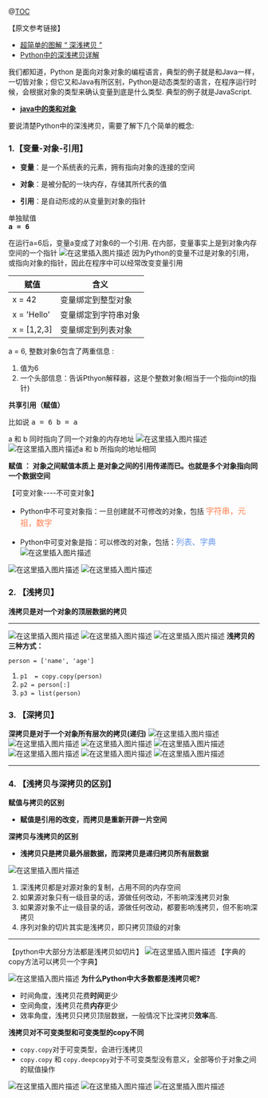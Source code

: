 ﻿@[TOC](Python中的深浅拷贝)

【原文参考链接】
- [超简单的图解 “ 深浅拷贝 ”](https://blog.csdn.net/qq_41333582/article/details/82155698)
- [Python中的深浅拷贝详解](https://blog.csdn.net/Jerry_1126/article/details/41852591)

我们都知道，Python 是面向对象对象的编程语言，典型的例子就是和Java一样，一切皆对象；但它又和Java有所区别，Python是动态类型的语言，在程序运行时候，会根据对象的类型来确认变量到底是什么类型. 典型的例子就是JavaScript.
- [**java中的类和对象**](https://blog.csdn.net/weixin_43232955/article/details/85752846)

要说清楚Python中的深浅拷贝，需要了解下几个简单的概念:

### 1.【变量-对象-引用】

- **变量**：是一个系统表的元素，拥有指向对象的连接的空间

- **对象**：是被分配的一块内存，存储其所代表的值

- **引用**：是自动形成的从变量到对象的指针

<kbd>单独赋值
<br>**a = 6**</kbd>

在运行a=6后，变量a变成了对象6的一个引用. 在内部，变量事实上是到对象内存空间的一个指针
![在这里插入图片描述](https://img-blog.csdnimg.cn/20190819195748762.png?x-oss-process=image/watermark,type_ZmFuZ3poZW5naGVpdGk,shadow_10,text_aHR0cHM6Ly9ibG9nLmNzZG4ubmV0L3dlaXhpbl80MzIzMjk1NQ==,size_16,color_FFFFFF,t_70)
因为Python的变量不过是对象的引用，或指向对象的指针，因此在程序中可以经常改变变量引用

赋值     | 含义
-------- | -----
x = 42  | 变量绑定到整型对象
x = 'Hello' | 变量绑定到字符串对象
x = [1,2,3]  | 变量绑定到列表对象

a = 6, 整数对象6包含了两重信息 :
1. 值为6
2. 一个头部信息：告诉Pthyon解释器，这是个整数对象(相当于一个指向int的指针)
  
**共享引用（赋值）**

比如说  <kbd>a = 6
b = a</kbd>

a 和 b 同时指向了同一个对象的内存地址
![在这里插入图片描述](https://img-blog.csdnimg.cn/20190819201540898.png?x-oss-process=image/watermark,type_ZmFuZ3poZW5naGVpdGk,shadow_10,text_aHR0cHM6Ly9ibG9nLmNzZG4ubmV0L3dlaXhpbl80MzIzMjk1NQ==,size_16,color_FFFFFF,t_70)
![在这里插入图片描述](https://img-blog.csdnimg.cn/20190819201651720.png?x-oss-process=image/watermark,type_ZmFuZ3poZW5naGVpdGk,shadow_10,text_aHR0cHM6Ly9ibG9nLmNzZG4ubmV0L3dlaXhpbl80MzIzMjk1NQ==,size_16,color_FFFFFF,t_70)a 和 b 所指向的地址相同

**赋值 ： 对象之间赋值本质上 是对象之间的引用传递而已。也就是多个对象指向同一个数据空间**

【可变对象----不可变对象】

- Python中不可变对象指：一旦创建就不可修改的对象，包括 <font color=#FF7F5 size=3>字符串，元祖，数字</font>

- Python中可变对象是指：可以修改的对象，包括：<font color=	#6495ED size=3>列表、字典</font>
![在这里插入图片描述](https://img-blog.csdnimg.cn/20190819205315260.png)

![在这里插入图片描述](https://img-blog.csdnimg.cn/20190819205235410.png?x-oss-process=image/watermark,type_ZmFuZ3poZW5naGVpdGk,shadow_10,text_aHR0cHM6Ly9ibG9nLmNzZG4ubmV0L3dlaXhpbl80MzIzMjk1NQ==,size_16,color_FFFFFF,t_70)
![在这里插入图片描述](https://img-blog.csdnimg.cn/20190819210326897.png?x-oss-process=image/watermark,type_ZmFuZ3poZW5naGVpdGk,shadow_10,text_aHR0cHM6Ly9ibG9nLmNzZG4ubmV0L3dlaXhpbl80MzIzMjk1NQ==,size_16,color_FFFFFF,t_70)
### 2. 【浅拷贝】
**浅拷贝是对一个对象的顶层数据的拷贝**
****
![在这里插入图片描述](https://img-blog.csdnimg.cn/20190820101434770.png?x-oss-process=image/watermark,type_ZmFuZ3poZW5naGVpdGk,shadow_10,text_aHR0cHM6Ly9ibG9nLmNzZG4ubmV0L3dlaXhpbl80MzIzMjk1NQ==,size_16,color_FFFFFF,t_70)
![在这里插入图片描述](https://img-blog.csdnimg.cn/20190820101718429.png?x-oss-process=image/watermark,type_ZmFuZ3poZW5naGVpdGk,shadow_10,text_aHR0cHM6Ly9ibG9nLmNzZG4ubmV0L3dlaXhpbl80MzIzMjk1NQ==,size_16,color_FFFFFF,t_70)
 ![在这里插入图片描述](https://img-blog.csdnimg.cn/20190820103928465.png?x-oss-process=image/watermark,type_ZmFuZ3poZW5naGVpdGk,shadow_10,text_aHR0cHM6Ly9ibG9nLmNzZG4ubmV0L3dlaXhpbl80MzIzMjk1NQ==,size_16,color_FFFFFF,t_70)
**浅拷贝的三种方式：**

`person = ['name', 'age']`

1. `p1  = copy.copy(person)`
2. `p2 = person[:]`
3. `p3 = list(person)`

### 3. 【深拷贝】

**深拷贝是对于一个对象所有层次的拷贝(递归)**
![在这里插入图片描述](https://img-blog.csdnimg.cn/20190820143152127.png?x-oss-process=image/watermark,type_ZmFuZ3poZW5naGVpdGk,shadow_10,text_aHR0cHM6Ly9ibG9nLmNzZG4ubmV0L3dlaXhpbl80MzIzMjk1NQ==,size_16,color_FFFFFF,t_70)
![在这里插入图片描述](https://img-blog.csdnimg.cn/20190820143234643.png?x-oss-process=image/watermark,type_ZmFuZ3poZW5naGVpdGk,shadow_10,text_aHR0cHM6Ly9ibG9nLmNzZG4ubmV0L3dlaXhpbl80MzIzMjk1NQ==,size_16,color_FFFFFF,t_70)
![在这里插入图片描述](https://img-blog.csdnimg.cn/20190820143822733.png)
![在这里插入图片描述](https://img-blog.csdnimg.cn/20190820144633746.png?x-oss-process=image/watermark,type_ZmFuZ3poZW5naGVpdGk,shadow_10,text_aHR0cHM6Ly9ibG9nLmNzZG4ubmV0L3dlaXhpbl80MzIzMjk1NQ==,size_16,color_FFFFFF,t_70)
![在这里插入图片描述](https://img-blog.csdnimg.cn/20190820144700838.png?x-oss-process=image/watermark,type_ZmFuZ3poZW5naGVpdGk,shadow_10,text_aHR0cHM6Ly9ibG9nLmNzZG4ubmV0L3dlaXhpbl80MzIzMjk1NQ==,size_16,color_FFFFFF,t_70)
![在这里插入图片描述](https://img-blog.csdnimg.cn/20190820145211198.png?x-oss-process=image/watermark,type_ZmFuZ3poZW5naGVpdGk,shadow_10,text_aHR0cHM6Ly9ibG9nLmNzZG4ubmV0L3dlaXhpbl80MzIzMjk1NQ==,size_16,color_FFFFFF,t_70)
![在这里插入图片描述](https://img-blog.csdnimg.cn/20190820154636568.png?x-oss-process=image/watermark,type_ZmFuZ3poZW5naGVpdGk,shadow_10,text_aHR0cHM6Ly9ibG9nLmNzZG4ubmV0L3dlaXhpbl80MzIzMjk1NQ==,size_16,color_FFFFFF,t_70)
***


### 4. 【浅拷贝与深拷贝的区别】

<kbd>**赋值与拷贝的区别**</kbd>
- **赋值是引用的改变，而拷贝是重新开辟一片空间**

<kbd>**深拷贝与浅拷贝的区别**</kbd>

- **浅拷贝只是拷贝最外层数据，而深拷贝是递归拷贝所有层数据**

![在这里插入图片描述](https://img-blog.csdnimg.cn/20190820161411355.png?x-oss-process=image/watermark,type_ZmFuZ3poZW5naGVpdGk,shadow_10,text_aHR0cHM6Ly9ibG9nLmNzZG4ubmV0L3dlaXhpbl80MzIzMjk1NQ==,size_16,color_FFFFFF,t_70)
1. 深浅拷贝都是对源对象的复制，占用不同的内存空间
2. 如果源对象只有一级目录的话，源做任何改动，不影响深浅拷贝对象
3. 如果源对象不止一级目录的话，源做任何改动，都要影响浅拷贝，但不影响深拷贝
4. 序列对象的切片其实是浅拷贝，即只拷贝顶级的对象
****
【python中大部分方法都是浅拷贝如切片】
![在这里插入图片描述](https://img-blog.csdnimg.cn/20190820161917374.png?x-oss-process=image/watermark,type_ZmFuZ3poZW5naGVpdGk,shadow_10,text_aHR0cHM6Ly9ibG9nLmNzZG4ubmV0L3dlaXhpbl80MzIzMjk1NQ==,size_16,color_FFFFFF,t_70)
【字典的copy方法可以拷贝一个字典】


![在这里插入图片描述](https://img-blog.csdnimg.cn/20190820161931909.png?x-oss-process=image/watermark,type_ZmFuZ3poZW5naGVpdGk,shadow_10,text_aHR0cHM6Ly9ibG9nLmNzZG4ubmV0L3dlaXhpbl80MzIzMjk1NQ==,size_16,color_FFFFFF,t_70)
**为什么Python中大多数都是浅拷贝呢?**

- 时间角度，浅拷贝花费**时间**更少
- 空间角度，浅拷贝花费**内存**更少
- 效率角度，浅拷贝只拷贝顶层数据，一般情况下比深拷贝**效率**高.


**浅拷贝对不可变类型和可变类型的copy不同**
- `copy.copy`对于可变类型，会进行浅拷贝
- `copy.copy` 和 `copy.deepcopy`对于不可变类型没有意义，全部等价于对象之间的赋值操作

![在这里插入图片描述](https://img-blog.csdnimg.cn/20190820163736667.png?x-oss-process=image/watermark,type_ZmFuZ3poZW5naGVpdGk,shadow_10,text_aHR0cHM6Ly9ibG9nLmNzZG4ubmV0L3dlaXhpbl80MzIzMjk1NQ==,size_16,color_FFFFFF,t_70)
![在这里插入图片描述](https://img-blog.csdnimg.cn/20190820163939965.png?x-oss-process=image/watermark,type_ZmFuZ3poZW5naGVpdGk,shadow_10,text_aHR0cHM6Ly9ibG9nLmNzZG4ubmV0L3dlaXhpbl80MzIzMjk1NQ==,size_16,color_FFFFFF,t_70)
![在这里插入图片描述](https://img-blog.csdnimg.cn/20190820164106433.png?x-oss-process=image/watermark,type_ZmFuZ3poZW5naGVpdGk,shadow_10,text_aHR0cHM6Ly9ibG9nLmNzZG4ubmV0L3dlaXhpbl80MzIzMjk1NQ==,size_16,color_FFFFFF,t_70)
